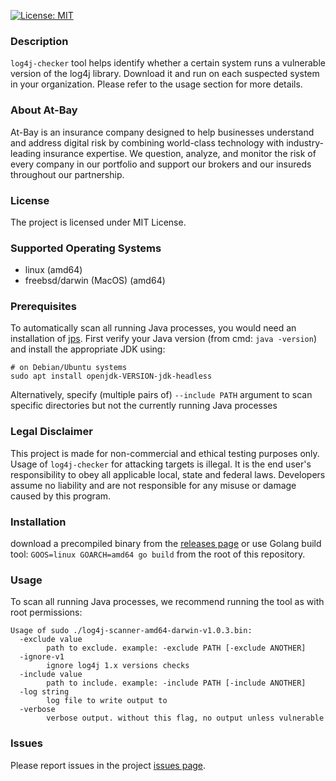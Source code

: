[![License: MIT](https://img.shields.io/badge/License-MIT-yellow.svg)](https://opensource.org/licenses/MIT)

### Description
`log4j-checker` tool helps identify whether a certain system runs a vulnerable version of the log4j library. Download it and run on each suspected system in your organization.
Please refer to the usage section for more details.

### About At-Bay
At-Bay is an insurance company designed to help businesses understand and address digital risk by combining world-class technology with industry-leading insurance expertise. We question, analyze, and monitor the risk of every company in our portfolio and support our brokers and our insureds throughout our partnership.

### License
The project is licensed under MIT License.

### Supported Operating Systems
* linux (amd64)
* freebsd/darwin (MacOS) (amd64)

### Prerequisites
To automatically scan all running Java processes, you would need an installation of [jps](https://docs.oracle.com/javase/8/docs/technotes/tools/unix/jps.html).
First verify your Java version (from cmd: `java -version`) and install the appropriate JDK using:
```
# on Debian/Ubuntu systems
sudo apt install openjdk-VERSION-jdk-headless
```
Alternatively, specify (multiple pairs of) `--include PATH` argument to scan specific directories but not the currently running Java processes

### Legal Disclaimer
This project is made for non-commercial and ethical testing purposes only. Usage of `log4j-checker` for attacking targets is illegal. It is the end user's responsibility to obey all applicable local, state and federal laws. Developers assume no liability and are not responsible for any misuse or damage caused by this program.

### Installation
download a precompiled binary from the [releases page](https://github.com/at-bay/log4j-checker/releases)
or use Golang build tool: `GOOS=linux GOARCH=amd64 go build` from the root of this repository.

### Usage
To scan all running Java processes, we recommend running the tool as with root permissions:
```
Usage of sudo ./log4j-scanner-amd64-darwin-v1.0.3.bin:
  -exclude value
        path to exclude. example: -exclude PATH [-exclude ANOTHER]
  -ignore-v1
        ignore log4j 1.x versions checks
  -include value
        path to include. example: -include PATH [-include ANOTHER]
  -log string
        log file to write output to
  -verbose
        verbose output. without this flag, no output unless vulnerable
```

### Issues
Please report issues in the project [issues page](https://github.com/at-bay/log4j-checker/issues).